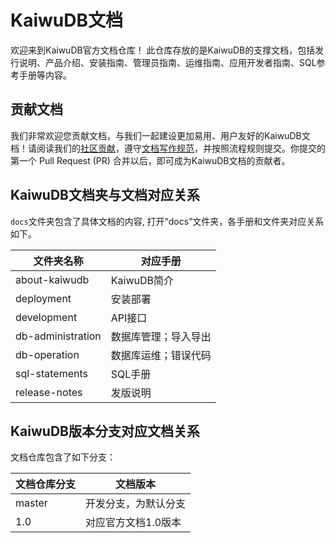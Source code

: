 # KaiwuDB文档 

欢迎来到KaiwuDB官方文档仓库！
此仓库存放的是KaiwuDB的支撑文档，包括发行说明、产品介绍、安装指南、管理员指南、运维指南、应用开发者指南、SQL参考手册等内容。

## 贡献文档

我们非常欢迎您贡献文档，与我们一起建设更加易用、用户友好的KaiwuDB文档！请阅读我们的[社区贡献](https://gitee.com/kaiwudb/contribution/)，遵守[文档写作规范](./style-guide.md)，并按照流程规则提交。你提交的第一个 Pull Request (PR) 合并以后，即可成为KaiwuDB文档的贡献者。


## KaiwuDB文档夹与文档对应关系

`docs`文件夹包含了具体文档的内容, 打开“docs”文件夹，各手册和文件夹对应关系如下。

| 文件夹名称        | 对应手册               |
| ----------------- | ---------------------- |
| about-kaiwudb     | KaiwuDB简介            |
| deployment        | 安装部署               |
| development       | API接口                |
| db-administration | 数据库管理；导入导出 |
| db-operation      | 数据库运维；错误代码 |
| sql-statements    | SQL手册                |
| release-notes     | 发版说明               |


## KaiwuDB版本分支对应文档关系

文档仓库包含了如下分支：

| 文档仓库分支       | 文档版本              |
| ----------------- | ---------------------- |
| master            | 开发分支，为默认分支     |
| 1.0               | 对应官方文档1.0版本       |

